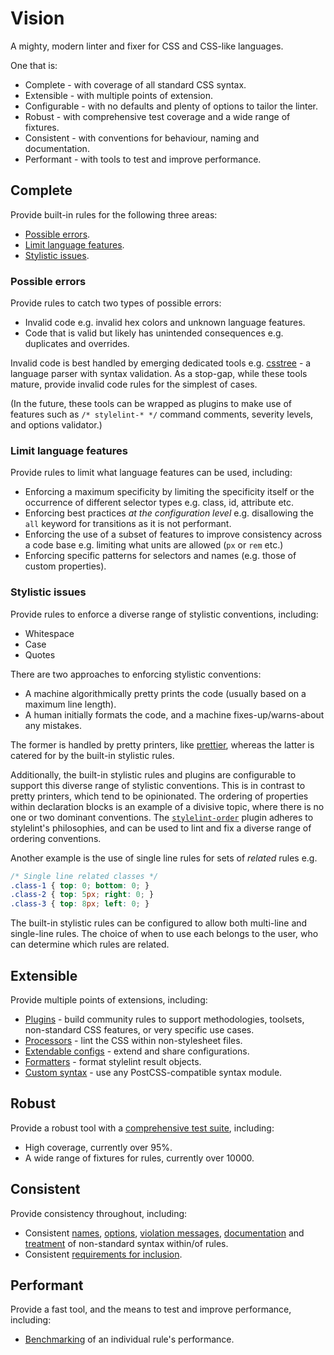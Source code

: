 # Vision

A mighty, modern linter and fixer for CSS and CSS-like languages.

One that is:

-   Complete - with coverage of all standard CSS syntax.
-   Extensible - with multiple points of extension.
-   Configurable - with no defaults and plenty of options to tailor the linter.
-   Robust - with comprehensive test coverage and a wide range of fixtures.
-   Consistent - with conventions for behaviour, naming and documentation.
-   Performant - with tools to test and improve performance.

## Complete

Provide built-in rules for the following three areas:

-   [Possible errors](docs/user-guide/rules.md#possible-errors).
-   [Limit language features](docs/user-guide/rules.md#limit-language-features).
-   [Stylistic issues](docs/user-guide/rules.md#stylistic-issues).

### Possible errors

Provide rules to catch two types of possible errors:

-   Invalid code e.g. invalid hex colors and unknown language features.
-   Code that is valid but likely has unintended consequences e.g. duplicates and overrides.

Invalid code is best handled by emerging dedicated tools e.g. [csstree](https://github.com/csstree/csstree) - a language parser with syntax validation. As a stop-gap, while these tools mature, provide invalid code rules for the simplest of cases.

(In the future, these tools can be wrapped as plugins to make use of features such as `/* stylelint-* */` command comments, severity levels, and options validator.)

### Limit language features

Provide rules to limit what language features can be used, including:

-   Enforcing a maximum specificity by limiting the specificity itself or the occurrence of different selector types e.g. class, id, attribute etc.
-   Enforcing best practices _at the configuration level_ e.g. disallowing the `all` keyword for transitions as it is not performant.
-   Enforcing the use of a subset of features to improve consistency across a code base e.g. limiting what units are allowed (`px` or `rem` etc.)
-   Enforcing specific patterns for selectors and names (e.g. those of custom properties).

### Stylistic issues

Provide rules to enforce a diverse range of stylistic conventions, including:

-   Whitespace
-   Case
-   Quotes

There are two approaches to enforcing stylistic conventions:

-   A machine algorithmically pretty prints the code (usually based on a maximum line length).
-   A human initially formats the code, and a machine fixes-up/warns-about any mistakes.

The former is handled by pretty printers, like [prettier](https://github.com/prettier/prettier), whereas the latter is catered for by the built-in stylistic rules.

Additionally, the built-in stylistic rules and plugins are configurable to support this diverse range of stylistic conventions. This is in contrast to pretty printers, which tend to be opinionated. The ordering of properties within declaration blocks is an example of a divisive topic, where there is no one or two dominant conventions. The [`stylelint-order`](https://www.npmjs.com/package/stylelint-order) plugin adheres to stylelint's philosophies, and can be used to lint and fix a diverse range of ordering conventions.

Another example is the use of single line rules for sets of _related_ rules e.g.

```css
/* Single line related classes */
.class-1 { top: 0; bottom: 0; }
.class-2 { top: 5px; right: 0; }
.class-3 { top: 8px; left: 0; }
```

The built-in stylistic rules can be configured to allow both multi-line and single-line rules. The choice of when to use each belongs to the user, who can determine which rules are related.

## Extensible

Provide multiple points of extensions, including:

-   [Plugins](docs/developer-guide/plugins.md) - build community rules to support methodologies, toolsets, non-standard CSS features, or very specific use cases.
-   [Processors](docs/user-guide/processors.md) - lint the CSS within non-stylesheet files.
-   [Extendable configs](docs/user-guide/configuration.md#extends) - extend and share configurations.
-   [Formatters](docs/developer-guide/formatters.md) - format stylelint result objects.
-   [Custom syntax](docs/user-guide/node-api.md#customsyntax) - use any PostCSS-compatible syntax module.

## Robust

Provide a robust tool with a [comprehensive test suite](docs/developer-guide/rules.md#write-tests), including:

-   High coverage, currently over 95%.
-   A wide range of fixtures for rules, currently over 10000.

## Consistent

Provide consistency throughout, including:

-   Consistent [names](docs/developer-guide/rules.md#naming-a-rule), [options](docs/developer-guide/rules.md#determining-options), [violation messages](docs/developer-guide/rules.md#determine-violation-messages), [documentation](https://github.com/stylelint/stylelint/blob/master/docs/developer-guide/rules.md#write-the-readme) and [treatment](docs/developer-guide/rules.md#write-the-rule) of non-standard syntax within/of rules.
-   Consistent [requirements for inclusion](docs/developer-guide/rules.md#criteria-for-inclusion).

## Performant

Provide a fast tool, and the means to test and improve performance, including:

-   [Benchmarking](docs/developer-guide/rules.md#improving-the-performance-of-a-new-or-an-existing-rule) of an individual rule's performance.
